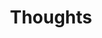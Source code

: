 ---
layout: project
title: "Thoughts"
description: "Interesting or Potent Thoughts"
header-img: "img/home-bg.jpg"
category: thoughts
---
